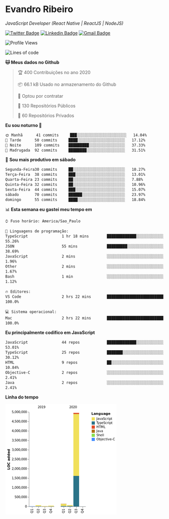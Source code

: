 # Evandro **Ribeiro**

*JavaScript Developer (React Native | ReactJS | NodeJS)*

[![Twitter Badge](https://img.shields.io/badge/-@ribeiroevandro-201B2D?style=flat-square&labelColor=201B2D&logo=twitter&logoColor=white&link=https://twitter.com/ribeiroevandro)](https://twitter.com/ribeiroevandro) 
[![Linkedin Badge](https://img.shields.io/badge/-Evandro%20Ribeiro-201B2D?style=flat-square&logo=Linkedin&logoColor=white&link=https://www.linkedin.com/in/ribeiroevandro)](https://www.linkedin.com/in/ribeiroevandro) 
[![Gmail Badge](https://img.shields.io/badge/-oi@ribeiroevandro.com.br-201B2D?style=flat-square&logo=Gmail&logoColor=white&link=mailto:oi@ribeiroevandro.com.br)](mailto:oi@ribeiroevandro.com.br)


<!--START_SECTION:waka-->
![Profile Views](http://img.shields.io/badge/Visualizac%C3%B5es%20do%20perfil-55-blue)

![Lines of code](https://img.shields.io/badge/Desde%20o%20Hello%20World%20eu%20escrevi-12.0%20million%20linhas%20de%20c%C3%B3digo-blue)

**🐱 Meus dados no Github** 

> 🏆 400 Contribuições no ano 2020
 > 
> 📦 66.1 kB Usado no armazenamento do Github 
 > 
> 💼 Optou por contratar
 > 
> 📜 130 Repositórios Públicos
 > 
> 🔑 60 Repositórios Privados 

**Eu sou noturno 🦉** 

```text
🌞 Manhã      41 commits     ███░░░░░░░░░░░░░░░░░░░░░░   14.04% 
🌆 Tarde      50 commits     ████░░░░░░░░░░░░░░░░░░░░░   17.12% 
🌃 Noite      109 commits    █████████░░░░░░░░░░░░░░░░   37.33% 
🌙 Madrugada  92 commits     ████████░░░░░░░░░░░░░░░░░   31.51%

```
📅 **Sou mais produtivo em sábado** 

```text
Segunda-Feira30 commits     ██░░░░░░░░░░░░░░░░░░░░░░░   10.27% 
Terça-Feira  38 commits     ███░░░░░░░░░░░░░░░░░░░░░░   13.01% 
Quarta-Feira 23 commits     ██░░░░░░░░░░░░░░░░░░░░░░░   7.88% 
Quinta-Feira 32 commits     ██░░░░░░░░░░░░░░░░░░░░░░░   10.96% 
Sexta-Feira  44 commits     ███░░░░░░░░░░░░░░░░░░░░░░   15.07% 
sábado       70 commits     ██████░░░░░░░░░░░░░░░░░░░   23.97% 
domingo      55 commits     ████░░░░░░░░░░░░░░░░░░░░░   18.84%

```


📊 **Esta semana eu gastei meu tempo em** 

```text
⌚︎ Fuso horário: America/Sao_Paulo

💬 Linguagens de programação: 
TypeScript               1 hr 18 mins        █████████████░░░░░░░░░░░░   55.26% 
JSON                     55 mins             █████████░░░░░░░░░░░░░░░░   38.69% 
JavaScript               2 mins              ░░░░░░░░░░░░░░░░░░░░░░░░░   1.96% 
Other                    2 mins              ░░░░░░░░░░░░░░░░░░░░░░░░░   1.67% 
Bash                     1 min               ░░░░░░░░░░░░░░░░░░░░░░░░░   1.12%

🔥 Editores: 
VS Code                  2 hrs 22 mins       █████████████████████████   100.0%

💻 Sistema operacional: 
Mac                      2 hrs 22 mins       █████████████████████████   100.0%

```

**Eu principalmente codifico em JavaScript** 

```text
JavaScript               44 repos            █████████████░░░░░░░░░░░░   53.01% 
TypeScript               25 repos            ███████░░░░░░░░░░░░░░░░░░   30.12% 
HTML                     9 repos             ██░░░░░░░░░░░░░░░░░░░░░░░   10.84% 
Objective-C              2 repos             ░░░░░░░░░░░░░░░░░░░░░░░░░   2.41% 
Java                     2 repos             ░░░░░░░░░░░░░░░░░░░░░░░░░   2.41%

```


**Linha do tempo**

![Chart not found](https://github.com/ribeiroevandro/ribeiroevandro/blob/master/charts/bar_graph.png) 


<!--END_SECTION:waka-->
